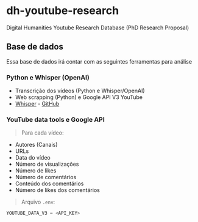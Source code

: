 # dh-youtube-research

Digital Humanities Youtube Research Database (PhD Research Proposal)

## Base de dados

Essa base de dados irá contar com as seguintes ferramentas para análise

### **Python e Whisper (OpenAI)**
- Transcrição dos vídeos (Python e Whisper/OpenAI)
- Web scrapping (Python) e Google API V3 YouTube
-  [Whisper](https://openai.com/index/whisper/) - [GitHub](https://github.com/openai/whisper)
### **YouTube data tools e Google API** 
>Para cada vídeo:
- Autores (Canais)
- URLs
- Data do vídeo 
- Número de visualizações
- Número de likes
- Número de comentários 
- Conteúdo dos comentários 
- Número de likes dos comentários 

> Arquivo `.env`:

```python
YOUTUBE_DATA_V3 = <API_KEY>
```
